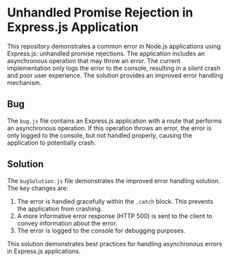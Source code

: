 # Unhandled Promise Rejection in Express.js Application

This repository demonstrates a common error in Node.js applications using Express.js: unhandled promise rejections.  The application includes an asynchronous operation that may throw an error.  The current implementation only logs the error to the console, resulting in a silent crash and poor user experience.  The solution provides an improved error handling mechanism.

## Bug

The `bug.js` file contains an Express.js application with a route that performs an asynchronous operation.  If this operation throws an error, the error is only logged to the console, but not handled properly, causing the application to potentially crash.

## Solution

The `bugSolution.js` file demonstrates the improved error handling solution.  The key changes are:

1.  The error is handled gracefully within the `.catch` block.  This prevents the application from crashing.
2.  A more informative error response (HTTP 500) is sent to the client to convey information about the error.
3.  The error is logged to the console for debugging purposes.

This solution demonstrates best practices for handling asynchronous errors in Express.js applications.